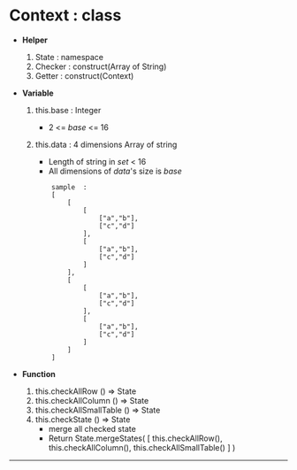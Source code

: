 # Context : class
- **Helper**
    1. State : namespace
    2. Checker : construct(Array of String)
    3. Getter : construct(Context)
- **Variable**
    1. this.base : Integer
        * 2 <= *base* <= 16
        
    2. this.data : 4 dimensions Array of string 
        * Length of string in *set* < 16
        * All dimensions of *data*'s size  is *base*
        ~~~~
            sample  :  
            [
                [
                    [ 
                        ["a","b"],
                        ["c","d"] 
                    ], 
                    [
                        ["a","b"],
                        ["c","d"] 
                    ]
                ],
                [
                    [ 
                        ["a","b"],
                        ["c","d"] 
                    ], 
                    [
                        ["a","b"],
                        ["c","d"] 
                    ]
                ]
            ]
        ~~~~

- **Function**

    1. this.checkAllRow () => State
    2. this.checkAllColumn () => State
    3. this.checkAllSmallTable () => State
    4. this.checkState () => State
        * merge all checked state 
        * Return State.mergeStates(
            [
                this.checkAllRow(),
                this.checkAllColumn(),
                this.checkAllSmallTable()
            ]
        )
---